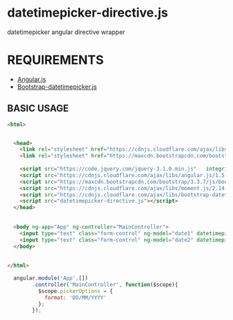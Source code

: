 # datetimepicker-directive.js
datetimepicker angular directive wrapper

# REQUIREMENTS

* [Angular.js][angularjs]
* [Bootstrap-datetimepicker.js][bootstrap-datetimepicker.min.js]

[angularjs]: http://angularjs.org/
[bootstrap-datetimepicker.min.js]: https://eonasdan.github.io/bootstrap-datetimepicker/

BASIC USAGE
-------------

```html
<html>


  <head>
    <link rel="stylesheet" href="https://cdnjs.cloudflare.com/ajax/libs/bootstrap-datetimepicker/4.17.37/css/bootstrap-datetimepicker.min.css"/>
    <link rel="stylesheet" href="https://maxcdn.bootstrapcdn.com/bootstrap/3.3.7/css/bootstrap.min.css"/>
    
    <script src="https://code.jquery.com/jquery-3.1.0.min.js"   integrity="sha256-cCueBR6CsyA4/9szpPfrX3s49M9vUU5BgtiJj06wt/s="   crossorigin="anonymous"></script>
    <script src="https://cdnjs.cloudflare.com/ajax/libs/angular.js/1.5.8/angular.min.js"></script>
    <script src="https://maxcdn.bootstrapcdn.com/bootstrap/3.3.7/js/bootstrap.min.js"></script>
    <script src="https://cdnjs.cloudflare.com/ajax/libs/moment.js/2.14.1/moment.min.js"></script>
    <script src="https://cdnjs.cloudflare.com/ajax/libs/bootstrap-datetimepicker/4.17.37/js/bootstrap-datetimepicker.min.js"></script>
    <script src="datetimepicker-directive.js"></script>
  </head>
  
  
  <body ng-app="App" ng-controller="MainController">
    <input type="text" class="form-control" ng-model="date1" datetimepicker="{format: 'MMM-DD-YYY' }">
    <input type="text" class="form-control" ng-model="date2" datetimepicker="pickerOptions">
  </body>
  
  
</html>
```


```javascript
  angular.module('App',[])
        .controller('MainController', function($scope){
          $scope.pickerOptions = {
            format: 'DD/MM/YYYY'
          };
        });          
```
